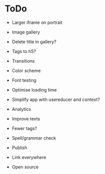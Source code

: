 # ToDo

- Larger iframe on portrait
- Image gallery
- Delete title in gallery?
- Tags to h5?
- Transitions
- Color scheme
- Font testing
- Optimise loading time
- Simplify app with usereducer and context?
- Analytics
- Improve texts
- Fewer tags?
- Spell/grammar check

- Publish
- Link everywhere
- Open source
